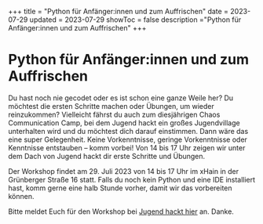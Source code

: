 +++
title = "Python für Anfänger:innen und zum Auffrischen"
date = 2023-07-29
updated = 2023-07-29
showToc = false
description ="Python für Anfänger:innen und zum Auffrischen"
+++

<script lang="ts">
    import Figure from "$lib/components/Figure.svelte";
</script>

# Python für Anfänger:innen und zum Auffrischen

Du hast noch nie gecodet oder es ist schon eine ganze Weile her? Du möchtest die ersten Schritte machen oder Übungen, um wieder reinzukommen? Vielleicht fährst du auch zum diesjährigen Chaos Communication Camp, bei dem Jugend hackt ein großes Jugendvillage unterhalten wird und du möchtest dich darauf einstimmen. Dann wäre das eine super Gelegenheit. Keine Vorkenntnisse, geringe Vorkenntnisse oder Kenntnisse entstauben – komm vorbei! Von 14 bis 17 Uhr zeigen wir unter dem Dach von Jugend hackt dir erste Schritte und Übungen.

Der Workshop findet am 29. Juli 2023 von 14 bis 17 Uhr im xHain in der Grünberger Straße 16 statt. Falls du noch kein Python und eine IDE installiert hast, komm gerne eine halb Stunde vorher, damit wir das vorbereiten können.

Bitte meldet Euch für den Workshop bei [Jugend hackt hier](https://jugendhackt.org/lab/berlin/) an. Danke.

